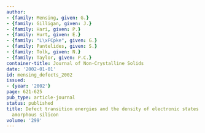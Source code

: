 ```yaml
---
author:
- {family: Mensing, given: G.}
- {family: Gilligan, given: J.}
- {family: Hari, given: P.}
- {family: Hurt, given: E.}
- {family: "L\xFCpke", given: G.}
- {family: Pantelides, given: S.}
- {family: Tolk, given: N.}
- {family: Taylor, given: P.C.}
container-title: Journal of Non-Crystalline Solids
date: '2002-01-01'
id: mensing_defects_2002
issued:
- {year: '2002'}
page: 621-625
pub_type: article-journal
status: published
title: Defect transition energies and the density of electronic states in hydrogenated
  amorphous silicon
volume: '299'
---
```


